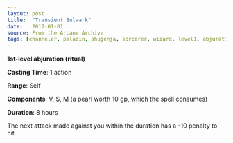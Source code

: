 ```yaml
---
layout: post
title:  "Transient Bulwark"
date:   2017-01-01
source: From the Arcane Archive
tags: [channeler, paladin, shugenja, sorcerer, wizard, level1, abjuration, hb]
---
```


**1st-level abjuration (ritual)**

**Casting Time**: 1 action

**Range**: Self

**Components**: V, S, M (a pearl worth 10 gp, which the spell consumes)

**Duration**: 8 hours

The next attack made against you within the duration has a -10 penalty to hit.

